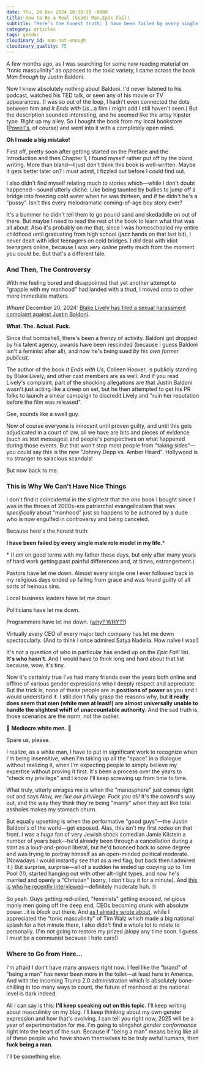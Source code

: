 ```yaml
---
date: Thu, 26 Dec 2024 10:38:20 -0800
title: How to Be a Real (Good) Man…Epic Fail!
subtitle: "Here’s the honest truth: I have been failed by every single male role model in my life."
category: articles
tags: gender
cloudinary_id: man-not-enough
cloudinary_quality: 75
---
```


A few months ago, as I was searching for some new reading material on "tonic masculinity" as opposed to the toxic variety, I came across the book _Man Enough_ by Justin Baldoni.

Now I knew absolutely nothing about Baldoni. I'd never listened to his podcast, watched his TED talk, or seen any of his movie or TV appearances. (I was so out of the loop, I hadn't even connected the dots between him and _It Ends with Us_…a film I might add I still haven't seen.) But the description sounded interesting, and he seemed like the artsy hipster type. Right up my alley. So I bought the book from my local bookstore ([Powell's](https://www.powells.com), of course) and went into it with a completely open mind.

**Oh I made a big mistake!**

First off, pretty soon after getting started on the Preface and the Introduction and then Chapter 1, I found myself rather put off by the bland writing. More than bland—I just don't think this book is well-written. Maybe it gets better later on? I must admit, I fizzled out before I could find out.

I also didn't find myself relating much to stories which—while I don't doubt happened—sound utterly cliché. Like being taunted by bullies to jump off a bridge into freezing cold water when he was thirteen, and if he didn't he's a "pussy". Isn't this every melodramatic coming-of-age boy story ever?

It's a bummer he didn't tell them to go pound sand and skedaddle on out of there. But maybe I need to read the rest of the book to learn what that was all about. Also it's probably on me that, since I was homeschooled my entire childhood until graduating from high school (jazz hands on that last bit), I never dealt with idiot teenagers on cold bridges. I _did_ deal with idiot teenagers online, because I was _very online_ pretty much from the moment you could be. But that's a different tale.

### And Then, The Controversy

With me feeling bored and disappointed that yet another attempt to "grapple with my manhood" had landed with a thud, I moved onto to other more immediate matters.

_Wham!_ December 20, 2024: [Blake Lively has filed a sexual harassment complaint against Justin Baldoni](https://www.today.com/popculture/movies/blake-lively-complaint-justin-baldoni-it-ends-with-us-rcna185107).

**What. The. Actual. Fuck.**

Since that bombshell, there's been a frenzy of activity. Baldoni got dropped by his talent agency, awards have been rescinded (because I guess Baldoni isn't a feminist after all), and now he's being sued _by his own former publicist_.

The author of the book _It Ends with Us_, Colleen Hoover, is publicly standing by Blake Lively, and other cast members are as well. And if you read Lively's complaint, part of the shocking allegations are that Justin Baldoni wasn't just acting like a creep on set, but he then attempted to get his PR folks to launch a smear campaign to discredit Lively and "ruin her reputation before the film was released".

Gee, sounds like a swell guy.

Now of course everyone is innocent until proven guilty, and until this gets adjudicated in a court of law, all we have are bits and pieces of evidence (such as text messages) and people's perspectives on what happened during those events. But that won't stop most people from "taking sides"—you could say this is the new "Johnny Depp vs. Amber Heard". Hollywood is no stranger to salacious scandals!

But now back to me.

### This is Why We Can't Have Nice Things

I don't find it coincidental in the slightest that the _one_ book I bought since I was in the throes of 2000s-era patriarchal evangelicalism that was _specifically_ about "manhood" just so happens to be authored by a dude who is now engulfed in controversy and being canceled.

Because here's the honest truth:

**I have been failed by every single male role model in my life.**\*

\* (I _am_ on good terms with my father these days, but only after many years of hard work getting past painful differences and, at times, estrangement.)

Pastors have let me down. Almost every single one I ever followed back in my religious days ended up falling from grace and was found guilty of all sorts of heinous sins.

Local business leaders have let me down.

Politicians have let me down.

Programmers have let me down. ([why? WHY??](https://www.bridgetownrb.com/future/road-to-bridgetown-2.0-escaping-burnout/))

Virtually every CEO of every major tech company has let me down spectacularly. (And to think I once admired Satya Nadella. How naïve I was!)

It's not a question of who in particular has ended up on the _Epic Fail!_ list. **It's who hasn't.** And I would have to think long and hard about that list because, wow, it's tiny.

Now it's certainly true I've had many friends over the years both online and offline of various gender expressions who I deeply respect and appreciate. But the trick is, none of these people are in **positions of power** as you and I would understand it. I still don't fully grasp the reasons why, but **it really does seem that men (white men at least!) are almost universally unable to handle the slightest whiff of unaccountable authority**. And the sad truth is, those scenarios are the norm, not the outlier.

🚨 **Mediocre white men.** 🚨

Spare us, please.

I realize, as a white man, I have to put in significant work to recognize when I'm being insensitive, when I'm taking up all the "space" in a dialogue without realizing it, when I'm expecting people to simply believe my expertise without proving it first. It's been a process over the years to "check my privilege" and I know I'll keep screwing up from time to time.

What truly, utterly enrages me is when the "manosphere" just comes right out and says _Naw, we like our privilege. Fuck you all!_ It's the coward's way out, and the way they think they're being "manly" when they act like total assholes makes my stomach churn.

But equally upsetting is when the performative "good guys"—the Justin Baldoni's of the world—get exposed. Alas, this isn't my first rodeo on that front. I was a _huge_ fan of very Jewish shock comedian Jamie Kilstein a number of years back—he'd already been through a cancellation during a stint as a loud-and-proud liberal, but he'd bounced back to some degree and was trying to portray himself as an open-minded political moderate. (Nowadays I would instantly see that as a red flag, but back then I admired it.) But surprise, surprise—all of a sudden he ended up cozying up to Tim Pool (!!), started hanging out with other alt-right types, and now he's married and openly a "Christian" (sorry, I don't buy it for a minute). And [this is who he recently interviewed](https://drdrew.com)—definitely moderate huh. 🙄

So yeah. Guys getting red-pilled, "feminists" getting exposed, religious manly men going off the deep end, CEOs becoming drunk with absolute power…it is _bleak_ out there. And [as I already wrote about](/20241211/post-toxic-masculinity), while I appreciated the "tonic masculinity" of Tim Walz which made a big national splash for a hot minute there, I also didn't find a whole lot to relate to personally. (I'm not going to restore my prized jalopy any time soon. I guess I must be a communist because I hate cars!)

### Where to Go from Here…

I'm afraid I don't have many answers right now. I feel like the "brand" of "being a man" has never been more in the toilet—at least here in America. And with the incoming Trump 2.0 administration which is absolutely bone-chilling in too many ways to count, the future of manhood at the national level is dark indeed.

All I can say is this: **I'll keep speaking out on this topic**. I'll keep writing about masculinity on my blog. I'll keep thinking about my own gender expression and how that's evolving. I can tell you right now, 2025 will be a year of experimentation for me. I'm going to slingshot _gender conformance_ right into the heart of the sun. Because if "being a man" means being like all of these people who have shown themselves to be truly awful humans, then **fuck being a man**.

I'll be something else.
